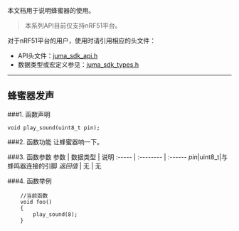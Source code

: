 本文档用于说明蜂蜜器的使用。

> 本系列API目前仅支持nRF51平台。

对于nRF51平台的用户，使用时请引用相应的头文件：

* API头文件：[juma_sdk_api.h](https://github.com/JUMA-IO/nRF51_Platform/blob/master/Interface/Include/juma_sdk_api.h)
* 数据类型或宏定义参见：[juma_sdk_types.h](https://github.com/JUMA-IO/nRF51_Platform/blob/master/Interface/Include/juma_sdk_types.h)


***
## 蜂蜜器发声
###1. 函数声明
```
void play_sound(uint8_t pin);
```

###2. 函数功能
让蜂蜜器响一下。

###3. 函数参数
参数    | 数据类型   | 说明
:----- | :-------- | :------
*pin*|uint8_t|与蜂鸣器连接的引脚
*返回值*  | 无    | 无

###4. 函数举例
```
	//当前函数
	void foo()
	{
		play_sound(8);
	}
```






